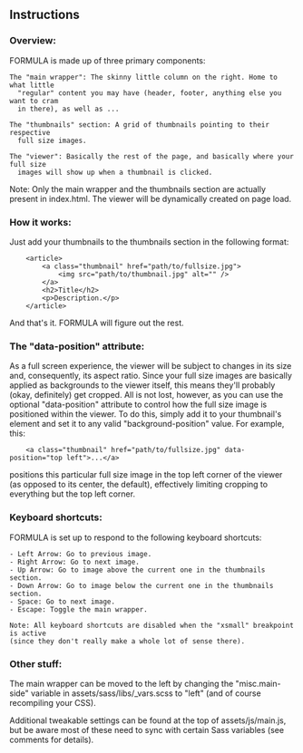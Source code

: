 ## Instructions

### Overview:

FORMULA is made up of three primary components:

	The "main wrapper": The skinny little column on the right. Home to what little
	  "regular" content you may have (header, footer, anything else you want to cram
	  in there), as well as ...

	The "thumbnails" section: A grid of thumbnails pointing to their respective
	  full size images.

	The "viewer": Basically the rest of the page, and basically where your full size
	  images will show up when a thumbnail is clicked.

Note: Only the main wrapper and the thumbnails section are actually present in
	index.html. The viewer will be dynamically created on page load.

### How it works:

Just add your thumbnails to the thumbnails section in the following format:

		<article>
			<a class="thumbnail" href="path/to/fullsize.jpg">
				<img src="path/to/thumbnail.jpg" alt="" />
			</a>
			<h2>Title</h2>
			<p>Description.</p>
		</article>

And that's it. FORMULA will figure out the rest.

### The "data-position" attribute:

As a full screen experience, the viewer will be subject to changes in its size and, consequently, its aspect ratio. Since your full size images are basically applied as backgrounds to the viewer itself, this means they'll probably (okay, definitely) get cropped. All is not lost, however, as you can use the optional "data-position" attribute to control how the full size image is positioned within the viewer. To do this, simply add it to your thumbnail's element and set it to any valid "background-position" value. For example, this:

		<a class="thumbnail" href="path/to/fullsize.jpg" data-position="top left">...</a>

positions this particular full size image in the top left corner of the viewer (as opposed to its center, the default), effectively limiting cropping to everything but the top left corner.

### Keyboard shortcuts:

FORMULA is set up to respond to the following keyboard shortcuts:

	- Left Arrow: Go to previous image.
	- Right Arrow: Go to next image.
	- Up Arrow: Go to image above the current one in the thumbnails section.
	- Down Arrow: Go to image below the current one in the thumbnails section.
	- Space: Go to next image.
	- Escape: Toggle the main wrapper.

	Note: All keyboard shortcuts are disabled when the "xsmall" breakpoint is active
	(since they don't really make a whole lot of sense there).

### Other stuff:

The main wrapper can be moved to the left by changing the "misc.main-side" variable
	  in assets/sass/libs/_vars.scss to "left" (and of course recompiling your CSS).

Additional tweakable settings can be found at the top of assets/js/main.js, but
	  be aware most of these need to sync with certain Sass variables (see comments
	  for details).
